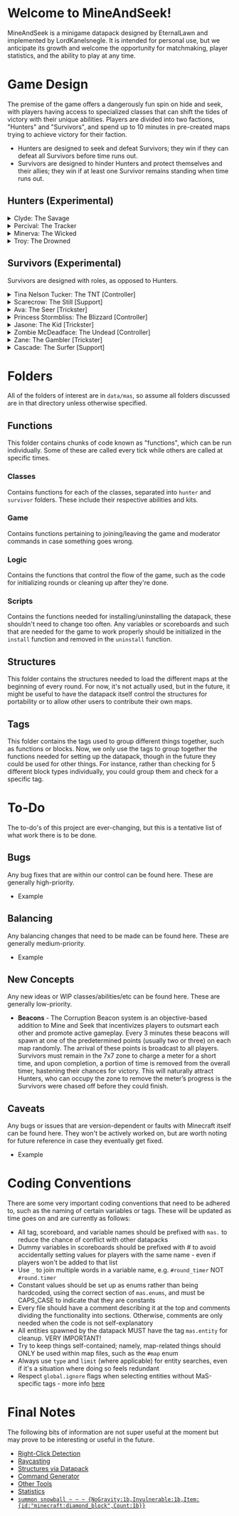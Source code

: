 
# Welcome to MineAndSeek!

MineAndSeek is a minigame datapack designed by EternalLawn and implemented by LordKanelsnegle. It is intended for personal use, but we anticipate its growth and welcome the opportunity for matchmaking, player statistics, and the ability to play at any time.

# Game Design

The premise of the game offers a dangerously fun spin on hide and seek, with players having access to specialized classes that can shift the tides of victory with their unique abilities. Players are divided into two factions, "Hunters" and "Survivors", and spend up to 10 minutes in pre-created maps trying to achieve victory for their faction. 
- Hunters are designed to seek and defeat Survivors; they win if they can defeat all Survivors before time runs out.
- Survivors are designed to hinder Hunters and protect themselves and their allies; they win if at least one Survivor remains standing when time runs out.

## Hunters (Experimental)

<details>
  <summary>Clyde: The Savage</summary>
  
  > Once a hardworking family man and butcher, now a raging figure driven by an indiscriminate desire to do what butchers do best. Simple to play, hard to escape.
  
  > **Weapon - The Cleaver**
  <br>High Damage Axe (Iron)
  
  > **Passive - Bloodlust**
  <br>Can hear the heartbeat of nearby Survivors and gains a 20% speed boost when close. 
  <br>*“Your heart is stricken. My footsteps quicken.”*
  
  > **Active - Unrelenting**
  <br>Enter a state of rage which gives you 20% speed, apply bleeding damage, and makes you temporarily immune to debuffs for 8s. (CD: 40s) 
  <br>*“Death couldn’t stop me. Did you think you could?”*
  
  > **Ultimate - Scream for Me**
  <br>Spread a nightmare-inducing Paranoia effect to all Survivors, blinding them and scrambling their senses for 8 seconds. 
  <br>*“Squeal for me, piggies!”*
</details>

<details>
  <summary>Percival: The Tracker</summary>
  
  > Originally a caretaker of the forest, he watched as The Corruption slowly mutated his animal companions into horrific zombies but cared for them all the same. After witnessing a group of Survivors hunting them down, he swore that the hunters would become the hunted. Silent as a breeze, deadly as a storm. 
  
  > **Weapon - Shadowstrike, Ol' Reliable**
  <br>Medium Damage Bow, Low Damage Sword (Wooden)
  
  > **Passive - Eagle's Eye**
  <br>All arrows reveal targets and prevent healing for 1 second.
  <br>*“Justice is blind, but I am not.”*
  
  > **Active - Ensared**
  <br>Plant a trap at your position and enter stealth for a brief period. Trap placement is permanent until detonated or until the skill is used again, and stealth lasts 5 seconds. Traps root and reveal victims within range for 2 seconds. (CD: 30s).
  <br>*“Don’t scream too much.”*
  
  > **Ultimate - You Can't Hide**
  <br>Fire a global, wide, wall-piercing shot that deals tremendous damage to all unfortunate enough to be caught in its path.
  <br>*“You don’t deserve to live.”*
</details>

<details>
  <summary>Minerva: The Wicked</summary>
  
  > A proud, fallen queen who was blood-bound to protect thousands of lives - she ruined all of them. A master manipulator who can get even the dead to do her bidding, she thrives off the power her subjects provide. Tricky and oppressive when left unchecked.
  
  > **Weapon - Black Scythe**
  <br>Low Damage Hoe (Netherite)
  
  > **Passive - Eerie Presence**
  <br>The game starts with zombies scattered around the map. Summon a Zombie at your position every 30 seconds. Your zombies are revealed to you and will attack Survivors. 
  <br>*“If only I were you, so that I too could serve such a beautiful queen.”*
  
  > **Active - Soul Release**
  <br>Teleport to a zombie that you are looking at, consuming it in the process. Spawn a zombie where you were standing originally. (CD: 20s). 
  <br>*“You are dismissed.”*
  
  > **Ultimate - For the Queen!**
  <br> Spawn a bloodthirsty creeper directly behind every Survivor. These minions have increased speed and will explode to deal high damage. They last for 10 seconds. 
  <br>*“Seek and destroy.”*
</details>

<details>
  <summary>Troy: The Drowned</summary>
  
  > A man of the sea, he assumed her tides could protect him from The Corruption. He gathered all of his loved ones onto his boat and sailed off, safe at last - only to find that he was gravely mistaken. His command of the waves was all that remained.
  
  > **Weapon - The Kraken**
  <br>Low Damage Trident
  
  > **Passive - Downpour**
  <br>The map remains in a perpetual downfall. Experience no slowdown in water.
  <br>*“A cloud hangs over us all.”*
  
  > **Active - Kraken's Propulsion**
  <br>Hold your trident to charge it while exposed to water. Dash in the direction you are facing, proportional to the charge time. (CD: 20s). 
  <br>*“You can't escape the Kraken.”*
  
  > **Ultimate - Phantom Flood**
  <br> Leave a trail of water wherever you walk for 20 seconds. 
  <br>*“Wash them away.”*
</details>

## Survivors (Experimental)
Survivors are designed with roles, as opposed to Hunters.

<details>
  <summary>Tina Nelson Tucker: The TNT [Controller]</summary>
  
  > Science gave mankind the power to reach for the stars, but also to inevitably crash and burn. Too bad Tina forgot the first part. The tools she made as a nuclear engineer for the government failed to stop Aurora, but what better way to make up for it than destroying everything the Corruption brought with it?
  
  > **Weapon - Sparky**
  <br>Flint and Steel
  
  > **Passive - Crackhead Energy**
  <br>Your alchemical genius (or craziness) allows you to craft another potion while crouching for 8 seconds. 
  <br>*“I dunno who Geneva is but she better get her convention up on outta here.”*
  
  > **Active - Bubbly Boys**
  <br>Throw a mysterious concoction that slows Hunters by 50% and reduces their damage by 50% for 5s; also deals damage to enemy deployables. Can hold up to 3. 
  <br>*“How z’at taste?”*
  
  > **Ultimate - Fat Man**
  <br>Drop a hazardous bomb, causing all afflicted Hunters to become dizzy and eventually black out. They awake 3 seconds later, back at their spawnpoint. 
  <br>*“Smell that? Me neither! My nose don’t work.”*
 
</details>

<details>
  <summary>Scarecrow: The Still [Support]</summary>
  
  > A passionate and extremely talented farmer who gets into his work – REALLY into his work. The last in a long line of agricultural geniuses, he watched as the Terrorforming soiled the land and caused untamed beasts to desecrate his family’s hard work. He now takes it upon himself to patiently stand among the Survivors’ much-needed crops from sunrise to sunset and protects them with his life, while ending the life of any that test his patience. 
  
  > **Weapon - Wooden Arm**
  <br>Stick
  
  > **Passive - Undying Patience**
  <br>Grant self and nearby allies 20% armor. If a hunter deals 5 hearts of your health worth of damage to you, they are stunned for 1s. 
  <br>*“The seed of protection has been planted, and I will watch it grow.”*
  
  > **Active - Wind Dance**
  <br>Heal yourself and nearby allies in a large range for 3 hearts. They gain 50% additional damage reduction. (CD: 40). 
  <br>*“I shall protect the harvest.”*
  
  > **Ultimate - One For All**
  <br>Root yourself into the ground, granting all other Survivors immunity to damage and debuffs for 8 seconds. Reveals you to all Hunters.
  <br>*“Here to defend. Here to stay.”*
 
</details>

<details>
  <summary>Ava: The Seer [Trickster]</summary>
  
  > Blinded and cast out as a child, she roamed the forest until she knew every nook of every tree. The animals and spirits were merciful to her when her life wasn’t, becoming her new family. Once she became 18, she decided she was strong enough to seek her brother who unbeknown to her had become a Hunter. Perhaps it’s a blessing that she cannot see how her world was corrupted.
  
  > **Weapon - Agony**
  <br>Bow
  
  > **Passive - Eye for an Eye**
  <br>Your weapon shots inflict Blindness on Hunters for 1 second. 
  <br>*“I may have lost sight, but I still have vision.”*
  
  > **Active - Guide Me**
  <br>Spawn a sentry Hawk in your location, capped at two Hawks. Hawks reveal nearby Hunters until destroyed, then heal all Survivors for 2 hearts. (CD: 30s). 
  <br>*“Please, be my eyes.”*
  
  > **Ultimate - The Overseer**
  <br>Spawn an sentry Bear behind a random Hunter. The Bear has high health and prevents Hunters from using their abilities until killed or after 20 seconds.
  <br>*“Guardian, stall them!”*
 
</details>

<details>
  <summary>Princess Stormbliss: The Blizzard [Controller]</summary>
  
  > The daughter of a queen who ruled through fear and tyranny, she now seeks to chill the flames of destruction caused by not only the Corruption, but her mother too.
  
  > **Weapon - Snowballs**
  <br>Snowballs
  
  > **Passive - Permafrost**
  <br>Your snowballs knockback and slow Hunters by 25% for 1 second. 
  <br>*“You’ve bathed the world in red, now I will bathe it in white.”*
  
  > **Active - Loyal Subjects**
  <br>Summon a loyal snowman who runs up to nearby Hunters and explodes, freezing them for 2 seconds. (CD: 40). 
  <br>*“Freeze them in time.”*
  
  > **Ultimate - White Blood**
  <br>Call upon your winter powers to summon a blizzard that follows Hunters, slowing them and obscuring their vision for 10 seconds. 
  <br>*“Your hearts are frozen.”*
 
</details>

<details>
  <summary>Jasone: The Kid [Trickster]</summary>
  
  > A kid from a poor family with nothing but the clothes on his back and lightning running through his veins. He grew up aspiring to become an athlete and becoming famous enough to pull his family out of the gutter; now the corruption may have taken his family, but not his energy. They say lightning doesn’t strike in the same place twice, but that’s because they haven’t seen Jasone.
  
  > **Weapon - Ego**
  <br>Blaze Rod
  
  > **Passive - Adrenaline Rush**
  <br>Gain a speed boost when hit and reveal the Hunter who attacked you for 2 seconds.
  <br>*“Adrenaline is the only performance drug I need.”*
  
  > **Active - Spark Mark**
  <br>Plant a Mark at your position and gain movement speed for 6 seconds. Reactivating the skill within this duration returns you to your Mark. (CD: 40s)
  <br>*“On your marks... get set... go!”*
  
  > **Ultimate - Flash**
  <br>Channel the vengeance of your ancestors to strike all Hunters on the map with searing Lightning, stunning them for 1 second, and increasing your speed for each Hunter hit for 8 seconds.
  <br>*“Say cheese!”*
 
</details>

<details>
  <summary>Zombie McDeadface: The Undead [Controller]</summary>
  
  > WIP
  
  > **Weapon - These Hands:**
  <br>Rotten Flesh
  
  > **Passive - Bloodlust**
  <br>Your ability does not have a cooldown and instead uses 4 hearts of health. If Hunters are successfully hit by your ability, you gain 2 hearts for every Hunter hit. 
  
  > **Active - Why is it Spicy?**
  <br>Fire a large wall-piercing beam of energy that inflicts Nausea and Slows all Hunters in its path for 5 seconds. This also damages deployables. *“Pardon me.”*
  
  > **Ultimate - Table Turner**
  <br>Turn all Hunters into Zombies for 5 seconds. *“Have a taste of your own medicine!”*
 
</details>

<details>
  <summary>Zane: The Gambler [Trickster]</summary>
  
  > WIP
  
  > **Weapon - Bang for your Buck**
  <br>Gun (Crossbow)
  
  > **Passive - **
  <br>WIP
  
  > **Active - Test of Fate**
  <br>Heal for 1 heart, then flip a coin, if it’s heads reveal all hunters on the map for 4 seconds, if it’s tails you are revealed for 1 second. (CD: 30s)
  
  > **Ultimate - Stock Exchange**
  <br>All Hunters have their positions swapped, then you swap places with one of those Hunters and grant all Hunters nausea for 5 seconds. *“It’s your problem now.”*
 
</details>

<details>
  <summary>Cascade: The Surfer [Support]</summary>
  
  > WIP
  
  > **Weapon - Finny**
  <br>Fish
  
  > **Passive - My Dude**
  <br>The spirit of your dolphin buddy watches over you and your nearby allies, regenerating 1 heart of health every 20 seconds.
  
  > **Active - Fintastic!**
  <br>Summon the spirit of Fin who hovers on the spot, granting nearby allies 20% movement speed and regenerates 1 every 10 seconds, this only applies to allies in range. (CD: 40s).
  
  > **Ultimate - Dolphin Rush**
  <br>Summon a spirit of Fin over the shoulders of you and your allies. He protects them by healing them for 1 heart every second, attacking nearby deployables and Hunters with water projectiles, and grants Haste for 8 seconds.
 
</details>


# Folders

All of the folders of interest are in `data/mas`, so assume all folders discussed are in that directory unless otherwise specified.

## Functions

This folder contains chunks of code known as "functions", which can be run individually. Some of these are called every tick while others are called at specific times.

### Classes
Contains functions for each of the classes, separated into `hunter` and `survivor` folders. These include their respective abilities and kits.

### Game
Contains functions pertaining to joining/leaving the game and moderator commands in case something goes wrong.

### Logic
Contains the functions that control the flow of the game, such as the code for initializing rounds or cleaning up after they're done.

### Scripts
Contains the functions needed for installing/uninstalling the datapack, these shouldn't need to change too often. Any variables or scoreboards and such that are needed for the game to work properly should be initialized in the `install` function and removed in the `uninstall` function.

## Structures

This folder contains the structures needed to load the different maps at the beginning of every round. For now, it's not actually used, but in the future, it might be useful to have the datapack itself control the structures for portability or to allow other users to contribute their own maps.

## Tags

This folder contains the tags used to group different things together, such as functions or blocks. Now, we only use the tags to group together the functions needed for setting up the datapack, though in the future they could be used for other things. For instance, rather than checking for 5 different block types individually, you could group them and check for a specific tag.


# To-Do

The to-do's of this project are ever-changing, but this is a tentative list of what work there is to be done.

## Bugs

Any bug fixes that are within our control can be found here. These are generally high-priority.
- Example

## Balancing

Any balancing changes that need to be made can be found here. These are generally medium-priority.
- Example

## New Concepts

Any new ideas or WIP classes/abilities/etc can be found here. These are generally low-priority.
- **Beacons** - The Corruption Beacon system is an objective-based addition to Mine and Seek that incentivizes players to outsmart each other and promote active gameplay. Every 3 minutes these beacons will spawn at one of the predetermined points (usually two or three) on each map randomly. The arrival of these points is broadcast to all players. Survivors must remain in the 7x7 zone to charge a meter for a short time, and upon completion, a portion of time is removed from the overall timer, hastening their chances for victory. This will naturally attract Hunters, who can occupy the zone to remove the meter’s progress is the Survivors were chased off before they could finish.

## Caveats
Any bugs or issues that are version-dependent or faults with Minecraft itself can be found here. They won't be actively worked on, but are worth noting for future reference in case they eventually get fixed.
- Example

# Coding Conventions

There are some very important coding conventions that need to be adhered to, such as the naming of certain variables or tags. These will be updated as time goes on and are currently as follows:
- All tag, scoreboard, and variable names should be prefixed with `mas.` to reduce the chance of conflict with other datapacks
- Dummy variables in scoreboards should be prefixed with # to avoid accidentally setting values for players with the same name - even if players won't be added to that list
- Use `_` to join multiple words in a variable name, e.g. `#round_timer` NOT `#round.timer`
- Constant values should be set up as enums rather than being hardcoded, using the correct section of `mas.enums`, and must be CAPS_CASE to indicate that they are constants
- Every file should have a comment describing it at the top and comments dividing the functionality into sections. Otherwise, comments are only needed when the code is not self-explanatory
- All entities spawned by the datapack MUST have the tag `mas.entity` for cleanup. VERY IMPORTANT!
- Try to keep things self-contained; namely, map-related things should ONLY be used within map files, such as the `#map` enum
- Always use `type` and `limit` (where applicable) for entity searches, even if it's a situation where doing so feels redundant
- Respect `global.ignore` flags when selecting entities without MaS-specific tags - more info [here](https://mc-datapacks.github.io/en/conventions/global_ignoring_tag.html)

# Final Notes

The following bits of information are not super useful at the moment but may prove to be interesting or useful in the future.
- [Right-Click Detection](https://www.youtube.com/watch?v=xcOw4conrVM)
- [Raycasting](https://www.youtube.com/watch?v=RTRYfrli8GU)
- [Structures via Datapack](https://www.youtube.com/watch?v=kzme5WV0plM)
- [Command Generator](https://mcstacker.net/)
- [Other Tools](https://misode.github.io/)
- [Statistics](https://minecraft.fandom.com/wiki/Statistics#List_of_custom_statistic_names)
- [`summon snowball ~ ~ ~ {NoGravity:1b,Invulnerable:1b,Item:{id:"minecraft:diamond_block",Count:1b}}`](https://gyazo.com/4f60726046654ec8e1d7780622466bdb)
